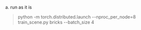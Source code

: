 a. run as it is 

>python -m torch.distributed.launch --nproc_per_node=8 train_scene.py bricks --batch_size 4